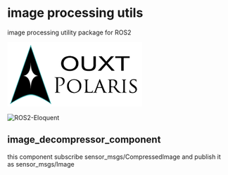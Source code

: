 # image processing utils
image processing utility package for ROS2

![Developed By OUXT Polaris](img/logo.png "Logo")

![ROS2-Eloquent](https://github.com/OUXT-Polaris/image_processing_utils/workflows/ROS2-Eloquent/badge.svg)

## image_decompressor_component

this component subscribe sensor_msgs/CompressedImage and publish it as sensor_msgs/Image
